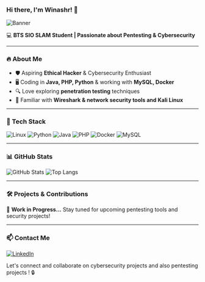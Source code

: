 ### Hi there, I'm Winashr! 👋

![Banner](https://source.unsplash.com/1600x400/?hacker,technology)

💻 **BTS SIO SLAM Student | Passionate about Pentesting & Cybersecurity**

---

### 🔥 About Me
- 🛡️ Aspiring **Ethical Hacker** & Cybersecurity Enthusiast
- 🖥️ Coding in **Java, PHP, Python** & working with **MySQL, Docker**
- 🔍 Love exploring **penetration testing** techniques
- 📡 Familiar with **Wireshark & network security tools and Kali Linux**

---

### 🚀 Tech Stack
![Linux](https://img.shields.io/badge/Linux-FCC624?style=for-the-badge&logo=linux&logoColor=black)
![Python](https://img.shields.io/badge/Python-3776AB?style=for-the-badge&logo=python&logoColor=white)
![Java](https://img.shields.io/badge/Java-ED8B00?style=for-the-badge&logo=java&logoColor=white)
![PHP](https://img.shields.io/badge/PHP-777BB4?style=for-the-badge&logo=php&logoColor=white)
![Docker](https://img.shields.io/badge/Docker-2496ED?style=for-the-badge&logo=docker&logoColor=white)
![MySQL](https://img.shields.io/badge/MySQL-4479A1?style=for-the-badge&logo=mysql&logoColor=white)

---

### 📊 GitHub Stats
![GitHub Stats](https://github-readme-stats.vercel.app/api?username=winashr&show_icons=true&theme=tokyonight)
![Top Langs](https://github-readme-stats.vercel.app/api/top-langs/?username=winashr&layout=compact&theme=tokyonight)

---

### 🛠️ Projects & Contributions
🚧 **Work in Progress...** Stay tuned for upcoming pentesting tools and security projects!

---

### 📫 Contact Me
[![LinkedIn](https://img.shields.io/badge/LinkedIn-0A66C2?style=for-the-badge&logo=linkedin&logoColor=white)](https://www.linkedin.com/in/ashwinrajavel/)

Let's connect and collaborate on cybersecurity projects and also pentesting projects ! 🔒
